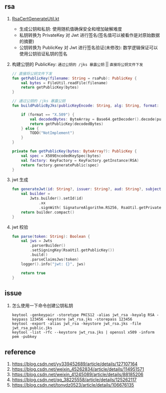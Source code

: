 ## rsa

1. [RsaCertGenerateUtil.kt](src%2Fmain%2Fkotlin%2Fio%2Fgithub%2Falice52%2Fsecurity%2Futils%2FRsaCertGenerateUtil.kt)

   - 生成公钥和私钥: 使用随机值确保安全和增加破解难度
   - 私钥转换为 PrivateKey 对 Jwt 进行签名(签名值可以被看作是对原始数据的摘要)
   - 公钥转换为 PublicKey 对 Jwt 进行签名验证(未修改): 数学逻辑保证可以使用公钥验证私钥的签名

2. 构建公钥的 PublicKey: `通过公钥的 /jks 暴露公钥` || `直接将公钥文件下发`

   ```kotlin
   // 直接将公钥文件下发
   fun getPublicKey(filename: String = rsaPub): PublicKey {
       val bytes = FileUtil.readFile(filename)
       return getPublicKey(bytes)
   }

   // 通过公钥的 /jks 暴露公钥
   fun buildPublicByJks(publicKeyEncode: String, alg: String, format: String = "X.509"): PublicKey {

       if (format == "X.509") {
           val decodedBytes: ByteArray = Base64.getDecoder().decode(publicKeyEncode)
           return getPublicKey(decodedBytes)
       } else {
           TODO("NotImplement")
       }
   }

   private fun getPublicKey(bytes: ByteArray?): PublicKey {
       val spec = X509EncodedKeySpec(bytes)
       val factory: KeyFactory = KeyFactory.getInstance(RSA)
       return factory.generatePublic(spec)
   }
   ```

3. jwt 生成

   ```kotlin
   fun generateJwt(id: String?, issuer: String?, aud: String?, subject: String?): String {
       val builder =
           Jwts.builder().setId(id)
               .xx
               .signWith( SignatureAlgorithm.RS256, RsaUtil.getPrivateKey())
       return builder.compact()
   }
   ```

4. jwt 校验

   ```kotlin
   fun parse(token: String): Boolean {
       val jws = Jwts
           .parserBuilder()
           .setSigningKey(RsaUtil.getPublicKey())
           .build()
           .parseClaimsJws(token)
       logger().info("jwt: {}", jws)

       return true
   }
   ```

## issue

1. 怎么使用一下命令创建公钥私钥

   ```shell
   keytool -genkeypair -storetype PKCS12 -alias jwt_rsa -keyalg RSA -keypass 123456 -keystore jwt_rsa.jks -storepass 123456
   keytool -export -alias jwt_rsa -keystore jwt_rsa.jks -file jwt_rsa_public.jks
   keytool -list -rfc --keystore jwt_rsa.jks | openssl x509 -inform pem -pubkey
   ```

## reference

1. https://blog.csdn.net/yy339452689/article/details/127107164
2. https://blog.csdn.net/weixin_45262834/article/details/114951571
3. https://blog.csdn.net/weixin_41245089/article/details/88185206
4. https://blog.csdn.net/qq_38225558/article/details/125262117
5. https://blog.csdn.net/tonydz0523/article/details/106676135
